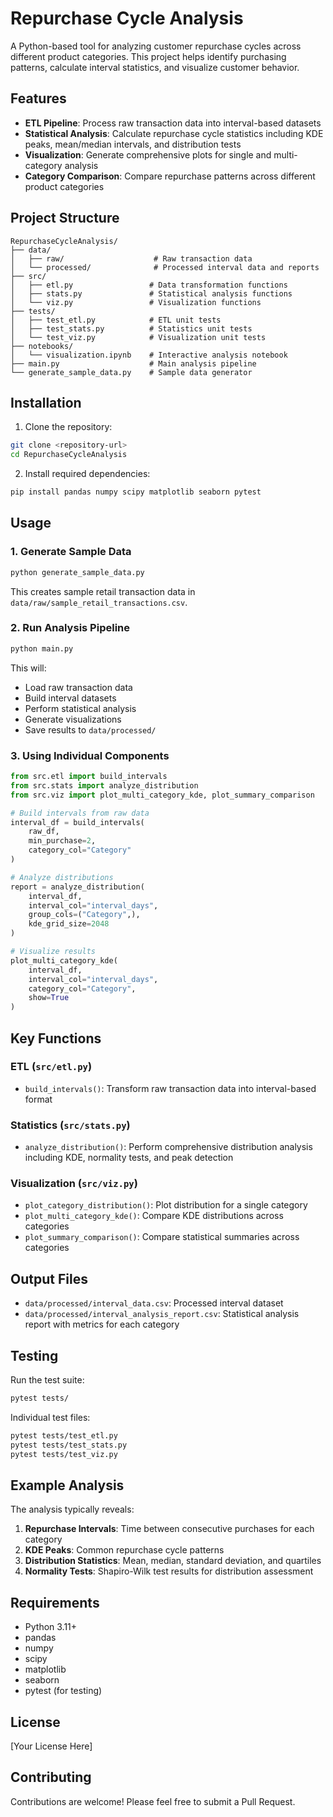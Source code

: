 # Repurchase Cycle Analysis

A Python-based tool for analyzing customer repurchase cycles across different product categories. This project helps identify purchasing patterns, calculate interval statistics, and visualize customer behavior.

## Features

- **ETL Pipeline**: Process raw transaction data into interval-based datasets
- **Statistical Analysis**: Calculate repurchase cycle statistics including KDE peaks, mean/median intervals, and distribution tests
- **Visualization**: Generate comprehensive plots for single and multi-category analysis
- **Category Comparison**: Compare repurchase patterns across different product categories

## Project Structure

```
RepurchaseCycleAnalysis/
├── data/
│   ├── raw/                    # Raw transaction data
│   └── processed/              # Processed interval data and reports
├── src/
│   ├── etl.py                 # Data transformation functions
│   ├── stats.py               # Statistical analysis functions
│   └── viz.py                 # Visualization functions
├── tests/
│   ├── test_etl.py            # ETL unit tests
│   ├── test_stats.py          # Statistics unit tests
│   └── test_viz.py            # Visualization unit tests
├── notebooks/
│   └── visualization.ipynb    # Interactive analysis notebook
├── main.py                    # Main analysis pipeline
└── generate_sample_data.py    # Sample data generator
```

## Installation

1. Clone the repository:
```bash
git clone <repository-url>
cd RepurchaseCycleAnalysis
```

2. Install required dependencies:
```bash
pip install pandas numpy scipy matplotlib seaborn pytest
```

## Usage

### 1. Generate Sample Data

```bash
python generate_sample_data.py
```

This creates sample retail transaction data in `data/raw/sample_retail_transactions.csv`.

### 2. Run Analysis Pipeline

```bash
python main.py
```

This will:
- Load raw transaction data
- Build interval datasets
- Perform statistical analysis
- Generate visualizations
- Save results to `data/processed/`

### 3. Using Individual Components

```python
from src.etl import build_intervals
from src.stats import analyze_distribution
from src.viz import plot_multi_category_kde, plot_summary_comparison

# Build intervals from raw data
interval_df = build_intervals(
    raw_df,
    min_purchase=2,
    category_col="Category"
)

# Analyze distributions
report = analyze_distribution(
    interval_df,
    interval_col="interval_days",
    group_cols=("Category",),
    kde_grid_size=2048
)

# Visualize results
plot_multi_category_kde(
    interval_df,
    interval_col="interval_days",
    category_col="Category",
    show=True
)
```

## Key Functions

### ETL (`src/etl.py`)

- `build_intervals()`: Transform raw transaction data into interval-based format

### Statistics (`src/stats.py`)

- `analyze_distribution()`: Perform comprehensive distribution analysis including KDE, normality tests, and peak detection

### Visualization (`src/viz.py`)

- `plot_category_distribution()`: Plot distribution for a single category
- `plot_multi_category_kde()`: Compare KDE distributions across categories
- `plot_summary_comparison()`: Compare statistical summaries across categories

## Output Files

- `data/processed/interval_data.csv`: Processed interval dataset
- `data/processed/interval_analysis_report.csv`: Statistical analysis report with metrics for each category

## Testing

Run the test suite:

```bash
pytest tests/
```

Individual test files:
```bash
pytest tests/test_etl.py
pytest tests/test_stats.py
pytest tests/test_viz.py
```

## Example Analysis

The analysis typically reveals:

1. **Repurchase Intervals**: Time between consecutive purchases for each category
2. **KDE Peaks**: Common repurchase cycle patterns
3. **Distribution Statistics**: Mean, median, standard deviation, and quartiles
4. **Normality Tests**: Shapiro-Wilk test results for distribution assessment

## Requirements

- Python 3.11+
- pandas
- numpy
- scipy
- matplotlib
- seaborn
- pytest (for testing)

## License

[Your License Here]

## Contributing

Contributions are welcome! Please feel free to submit a Pull Request.